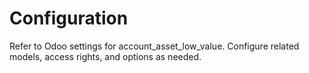 # Configuration

Refer to Odoo settings for account_asset_low_value. Configure related models, access rights, and options as needed.
